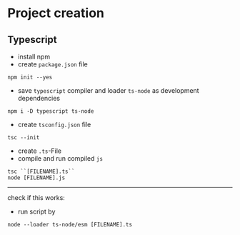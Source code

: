 # Project creation

## Typescript
- install npm
- create ``package.json`` file
``` batch
npm init --yes
```
- save ``typescript`` compiler and loader ``ts-node`` as development dependencies
``` batch
npm i -D typescript ts-node
```
- create `tsconfig.json` file
``` batch
tsc --init
```
- create `.ts`-File
- compile and run compiled ``js``
``` batch
tsc ``[FILENAME].ts``
node [FILENAME].js
```

---
check if this works:
- run script by
``` batch
node --loader ts-node/esm [FILENAME].ts
```